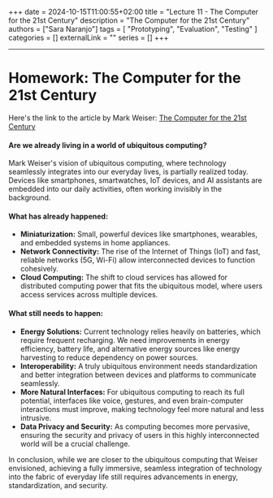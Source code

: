 +++ 
date = 2024-10-15T11:00:55+02:00
title = "Lecture 11 - The Computer for the 21st Century"
description = "The Computer for the 21st Century"
authors = ["Sara Naranjo"]
tags = [
    "Prototyping",
    "Evaluation",
    "Testing"
    ]
categories = []
externalLink = ""
series = []
+++
___
# Homework: The Computer for the 21st Century
Here's the link to the article by Mark Weiser: [The Computer for the 21st Century](https://www.lri.fr/~mbl/Stanford/CS477/papers/Weiser-SciAm.pdf)
#### Are we already living in a world of ubiquitous computing?

Mark Weiser's vision of ubiquitous computing, where technology seamlessly integrates into our everyday lives, is partially realized today. Devices like smartphones, smartwatches, IoT devices, and AI assistants are embedded into our daily activities, often working invisibly in the background. 

#### What has already happened:
- **Miniaturization:** Small, powerful devices like smartphones, wearables, and embedded systems in home appliances.
- **Network Connectivity:** The rise of the Internet of Things (IoT) and fast, reliable networks (5G, Wi-Fi) allow interconnected devices to function cohesively.
- **Cloud Computing:** The shift to cloud services has allowed for distributed computing power that fits the ubiquitous model, where users access services across multiple devices.

#### What still needs to happen:
- **Energy Solutions:** Current technology relies heavily on batteries, which require frequent recharging. We need improvements in energy efficiency, battery life, and alternative energy sources like energy harvesting to reduce dependency on power sources.
- **Interoperability:** A truly ubiquitous environment needs standardization and better integration between devices and platforms to communicate seamlessly.
- **More Natural Interfaces:** For ubiquitous computing to reach its full potential, interfaces like voice, gestures, and even brain-computer interactions must improve, making technology feel more natural and less intrusive.
- **Data Privacy and Security:** As computing becomes more pervasive, ensuring the security and privacy of users in this highly interconnected world will be a crucial challenge.

In conclusion, while we are closer to the ubiquitous computing that Weiser envisioned, achieving a fully immersive, seamless integration of technology into the fabric of everyday life still requires advancements in energy, standardization, and security.